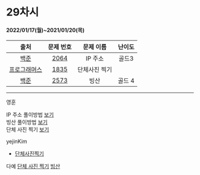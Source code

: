 # 29차시
#### 2022/01/17(월)~2021/01/20(목)

|               출처               |                   문제 번호                    |     문제 이름      | 난이도 |
| :------------------------------: | :--------------------------------------------: | :----------------: | :----: |
| [백준](https://www.acmicpc.net/) | [2064](https://www.acmicpc.net/problem/2064) | IP 주소 | 골드3  |
| [프로그래머스](https://programmers.co.kr/) | [1835](https://programmers.co.kr/learn/courses/30/lessons/1835) | 단체사진 찍기 |
| [백준](https://www.acmicpc.net/) | [2573](https://www.acmicpc.net/problem/2573) | 빙산 | 골드 4 |

---
영훈

IP 주소 풀이방법 [보기](https://hoonycode.notion.site/IP-e067892d30ad4ea199d5d0ecad704b33)  
빙산 풀이방법 [보기](https://hoonycode.notion.site/4a5e0c6d1a6e40a989f1ea5b3dd482d9)  
단체 사진 찍기 [보기](https://www.notion.so/hoonycode/PRO-5c7a1a03991a48ed918e1ac1d8113939)


yejinKim
- [단체사진찍기](https://yejinny.notion.site/0cb30ab88945482dbd3cd61f0d893009)

다예
[단체 사진 찍기](https://tropical-couch-e39.notion.site/d18385a9c8514eca8ffd41f6d4af4745)
[빙산](https://tropical-couch-e39.notion.site/4d9a7ab4855640c48f851ddbae72668e)